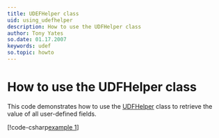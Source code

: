 ```yaml
---
title: UDEFHelper class
uid: using_udefhelper
description: How to use the UDFHelper class
author: Tony Yates
so.date: 01.17.2007
keywords: udef
so.topic: howto
---
```


# How to use the UDFHelper class

This code demonstrates how to use the [UDFHelper][1] class to retrieve the value of all user-defined fields.

[!code-csharp[example 1](includes/how-to-use-udefhelper.cs)]

<!-- Referenced links -->
[1]: udefhelper-class.md

<!-- Referenced images -->

